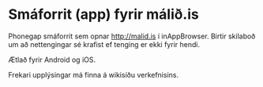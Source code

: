 # Smáforrit (app) fyrir málið.is

Phonegap smáforrit sem opnar http://malid.is í inAppBrowser. Birtir skilaboð um að nettengingar sé krafist ef tenging er ekki fyrir hendi.

Ætlað fyrir Android og iOS.

Frekari upplýsingar má finna á wikisíðu verkefnisins.
